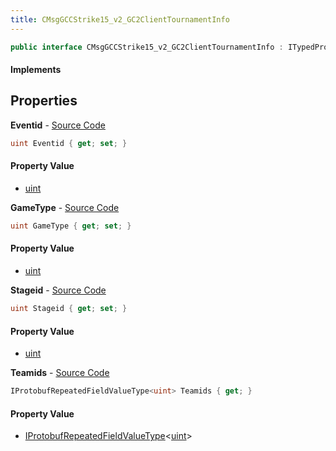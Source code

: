 ```yaml
---
title: CMsgGCCStrike15_v2_GC2ClientTournamentInfo
---
```


```csharp
public interface CMsgGCCStrike15_v2_GC2ClientTournamentInfo : ITypedProtobuf<CMsgGCCStrike15_v2_GC2ClientTournamentInfo>, INativeHandle
```

#### Implements

## Properties

**Eventid** - [Source Code](https://github.com/swiftly-solution/swiftlys2/blob/main/managed/src/SwiftlyS2.Generated/Protobufs/Interfaces/CMsgGCCStrike15_v2_GC2ClientTournamentInfo.cs#L13)

```csharp
uint Eventid { get; set; }
```

#### Property Value

- [uint](https://learn.microsoft.com/dotnet/api/system.uint32)

**GameType** - [Source Code](https://github.com/swiftly-solution/swiftlys2/blob/main/managed/src/SwiftlyS2.Generated/Protobufs/Interfaces/CMsgGCCStrike15_v2_GC2ClientTournamentInfo.cs#L19)

```csharp
uint GameType { get; set; }
```

#### Property Value

- [uint](https://learn.microsoft.com/dotnet/api/system.uint32)

**Stageid** - [Source Code](https://github.com/swiftly-solution/swiftlys2/blob/main/managed/src/SwiftlyS2.Generated/Protobufs/Interfaces/CMsgGCCStrike15_v2_GC2ClientTournamentInfo.cs#L16)

```csharp
uint Stageid { get; set; }
```

#### Property Value

- [uint](https://learn.microsoft.com/dotnet/api/system.uint32)

**Teamids** - [Source Code](https://github.com/swiftly-solution/swiftlys2/blob/main/managed/src/SwiftlyS2.Generated/Protobufs/Interfaces/CMsgGCCStrike15_v2_GC2ClientTournamentInfo.cs#L22)

```csharp
IProtobufRepeatedFieldValueType<uint> Teamids { get; }
```

#### Property Value

- [IProtobufRepeatedFieldValueType](/docs/api/shared/netmessages/iprotobufrepeatedfieldvaluetype-1)<[uint](https://learn.microsoft.com/dotnet/api/system.uint32)>

